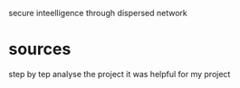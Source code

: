 secure inteelligence through dispersed network  
# sources
step by tep analyse the project it was helpful for my project
